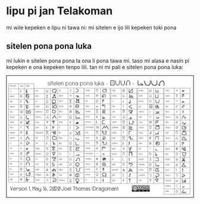 # lipu pi jan Telakoman

mi wile kepeken e lipu ni tawa ni: mi sitelen e ijo lili kepeken toki pona

## sitelen pona pona luka

mi lukin e sitelen pona pona la ona li pona tawa mi. taso mi alasa e nasin pi kepeken e ona kepeken tenpo lili. tan ni mi pali e sitelen pona pona luka:

![sitelen pona pona luka wan](/sppl-v1.png "Title")
